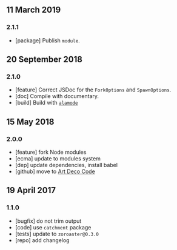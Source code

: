 ## 11 March 2019

### 2.1.1

- [package] Publish `module`.

## 20 September 2018

### 2.1.0

- [feature] Correct JSDoc for the `ForkOptions` and `SpawnOptions`.
- [doc] Compile with documentary.
- [build] Build with [`alamode`](https://alamode.cc)

## 15 May 2018

### 2.0.0

- [feature] fork Node modules
- [ecma] update to modules system
- [dep] update dependencies, install babel
- [github] move to [Art Deco Code](https://artdeco.bz)

## 19 April 2017

### 1.1.0

- [bugfix] do not trim output
- [code] use `catchment` package
- [tests] update to `zoroaster@0.3.0`
- [repo] add changelog
